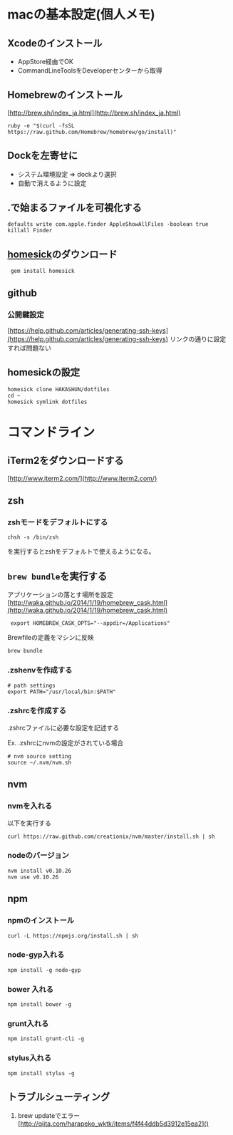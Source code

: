 # macの基本設定(個人メモ)

## Xcodeのインストール
- AppStore経由でOK
- CommandLineToolsをDeveloperセンターから取得

## Homebrewのインストール
[http://brew.sh/index_ja.html](http://brew.sh/index_ja.html)
```
ruby -e "$(curl -fsSL https://raw.github.com/Homebrew/homebrew/go/install)"
```

## Dockを左寄せに
- システム環境設定 => dockより選択
- 自動で消えるように設定

## .で始まるファイルを可視化する
```
defaults write com.apple.finder AppleShowAllFiles -boolean true
killall Finder
```

## [homesick](https://github.com/technicalpickles/homesick)のダウンロード
```
 gem install homesick
```
## github
### 公開鍵設定
[https://help.github.com/articles/generating-ssh-keys](https://help.github.com/articles/generating-ssh-keys)
リンクの通りに設定すれば問題ない


## homesickの設定
```
homesick clone HAKASHUN/dotfiles
cd ~ 
homesick symlink dotfiles 
```
# コマンドライン

## iTerm2をダウンロードする
[http://www.iterm2.com/](http://www.iterm2.com/)

## zsh
### zshモードをデフォルトにする
```
chsh -s /bin/zsh
```
を実行するとzshをデフォルトで使えるようになる。

## `brew bundle`を実行する

アプリケーションの落とす場所を設定
[http://waka.github.io/2014/1/19/homebrew_cask.html](http://waka.github.io/2014/1/19/homebrew_cask.html)
```
 export HOMEBREW_CASK_OPTS="--appdir=/Applications"
```
Brewfileの定義をマシンに反映

```
brew bundle
```

### .zshenvを作成する

```
# path settings
export PATH="/usr/local/bin:$PATH"
```
### .zshrcを作成する
.zshrcファイルに必要な設定を記述する

Ex. .zshrcにnvmの設定がされている場合
```
# nvm source setting
source ~/.nvm/nvm.sh
```
## nvm
### nvmを入れる
以下を実行する
```
curl https://raw.github.com/creationix/nvm/master/install.sh | sh
```
### nodeのバージョン
```
nvm install v0.10.26
nvm use v0.10.26
```

## npm

### npmのインストール
```
curl -L https://npmjs.org/install.sh | sh
```
### node-gyp入れる
```
npm install -g node-gyp
```
### bower 入れる
```
npm install bower -g
```

### grunt入れる
```
npm install grunt-cli -g
```

### stylus入れる
```
npm install stylus -g
```
## トラブルシューティング

1. brew updateでエラー
[http://qiita.com/harapeko_wktk/items/f4f44ddb5d3912e15ea2]()
